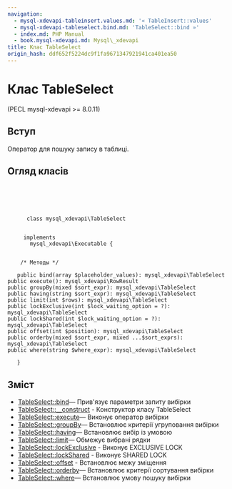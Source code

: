 ```yaml
---
navigation:
  - mysql-xdevapi-tableinsert.values.md: '« TableInsert::values'
  - mysql-xdevapi-tableselect.bind.md: 'TableSelect::bind »'
  - index.md: PHP Manual
  - book.mysql-xdevapi.md: Mysql\_xdevapi
title: Клас TableSelect
origin_hash: ddf652f5224dc9f1fa9671347921941ca401ea50
---
```

# Клас TableSelect

(PECL mysql-xdevapi >= 8.0.11)

## Вступ

Оператор для пошуку запису в таблиці.

## Огляд класів

```classsynopsis



    
     
      class mysql_xdevapi\TableSelect
     

     implements 
       mysql_xdevapi\Executable {


    /* Методы */
    
   public bind(array $placeholder_values): mysql_xdevapi\TableSelect
public execute(): mysql_xdevapi\RowResult
public groupBy(mixed $sort_expr): mysql_xdevapi\TableSelect
public having(string $sort_expr): mysql_xdevapi\TableSelect
public limit(int $rows): mysql_xdevapi\TableSelect
public lockExclusive(int $lock_waiting_option = ?): mysql_xdevapi\TableSelect
public lockShared(int $lock_waiting_option = ?): mysql_xdevapi\TableSelect
public offset(int $position): mysql_xdevapi\TableSelect
public orderby(mixed $sort_expr, mixed ...$sort_exprs): mysql_xdevapi\TableSelect
public where(string $where_expr): mysql_xdevapi\TableSelect

   }
```

## Зміст

-   [TableSelect::bind](mysql-xdevapi-tableselect.bind.md)— Прив'язує параметри запиту вибірки
-   [TableSelect::\_\_construct](mysql-xdevapi-tableselect.construct.md) \- Конструктор класу TableSelect
-   [TableSelect::execute](mysql-xdevapi-tableselect.execute.md)— Виконує оператор вибірки
-   [TableSelect::groupBy](mysql-xdevapi-tableselect.groupby.md)— Встановлює критерії угруповання вибірки
-   [TableSelect::having](mysql-xdevapi-tableselect.having.md)— Встановлює вибір із умовою
-   [TableSelect::limit](mysql-xdevapi-tableselect.limit.md)— Обмежує вибрані рядки
-   [TableSelect::lockExclusive](mysql-xdevapi-tableselect.lockexclusive.md) \- Виконує EXCLUSIVE LOCK
-   [TableSelect::lockShared](mysql-xdevapi-tableselect.lockshared.md) \- Виконує SHARED LOCK
-   [TableSelect::offset](mysql-xdevapi-tableselect.offset.md) \- Встановлює межу зміщення
-   [TableSelect::orderby](mysql-xdevapi-tableselect.orderby.md)— Встановлює критерії сортування вибірки
-   [TableSelect::where](mysql-xdevapi-tableselect.where.md)— Встановлює умову пошуку вибірки
